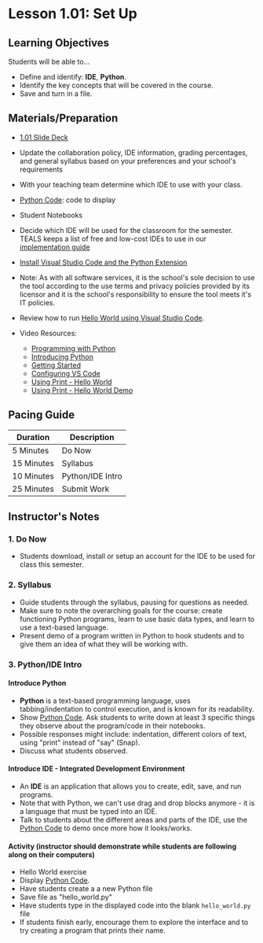 # Lesson 1.01: Set Up

## Learning Objectives

Students will be able to...

* Define and identify: **IDE**, **Python**.
* Identify the key concepts that will be covered in the course.
* Save and turn in a file.

## Materials/Preparation

* [1.01 Slide Deck](https://github.com/TEALSK12/2nd-semester-introduction-to-computer-science/raw/master/units/1_unit/slidedecks/Intro%20Python%201.01%20TEALS.pptx)
* Update the collaboration policy, IDE information, grading percentages, and general syllabus based on your preferences and your school's requirements
* With your teaching team determine which IDE to use with your class.
* [Python Code][]: code to display
* Student Notebooks
* Decide which IDE will be used for the classroom for the semester. TEALS keeps a list of free and low-cost IDEs to use in our [implementation guide](https://www.tealsk12.org/implementation-guide-online/#20-2)
* [Install Visual Studio Code and the Python Extension](https://code.visualstudio.com/docs/python/python-tutorial)
* Note: As with all software services, it is the school's sole decision to use the tool according to the use terms and privacy policies provided by its licensor and it is the school's responsibility to ensure the tool meets it's IT policies.
* Review how to run [Hello World using Visual Studio Code](https://code.visualstudio.com/docs/python/python-tutorial#_run-hello-world).
* Video Resources:

  * [Programming with Python](https://youtu.be/jFCNu1-Xdsw)
  * [Introducing Python](https://youtu.be/7XOhibxgBlQ)
  * [Getting Started](https://youtu.be/CXZYvNRIAKM)
  * [Configuring VS Code](https://youtu.be/EU8eayHWoZg)
  * [Using Print - Hello World](https://youtu.be/FhoASwgvZHk)
  * [Using Print - Hello World Demo](https://youtu.be/wWwr0tDSqnE)

## Pacing Guide

| **Duration**   | **Description** |
| ---------- | ----------- |
| 5 Minutes  | Do Now      |
| 15 Minutes | Syllabus    |
| 10 Minutes | Python/IDE Intro |
| 25 Minutes | Submit Work |

## Instructor's Notes

### 1. Do Now

* Students download, install or setup an account for the IDE to be used for class this semester.

### 2. Syllabus

* Guide students through the syllabus, pausing for questions as needed.
* Make sure to note the overarching goals for the course: create functioning Python programs, learn to use basic data types, and learn to use a text-based language.
* Present demo of a program written in Python to hook students and to give them an idea of what they will be working with.

### 3. Python/IDE Intro

#### Introduce Python

* **Python** is a text-based programming language, uses tabbing/indentation to control execution, and is known for its readability.
* Show [Python Code].  Ask students to write down at least 3 specific things they observe about the program/code in their notebooks.
* Possible responses might include: indentation, different colors of text, using "print" instead of "say" (Snap).
* Discuss what students observed.

#### Introduce IDE - Integrated Development Environment

* An **IDE** is an application that allows you to create, edit, save, and run programs.
* Note that with Python, we can't use drag and drop blocks anymore - it is a language that must be typed into an IDE.
* Talk to students about the different areas and parts of the IDE, use the [Python Code][] to demo once more how it looks/works.

#### Activity (instructor should demonstrate while students are following along on their computers)

* Hello World exercise
* Display [Python Code].  
* Have students create a a new Python file
* Save file as "hello_world.py"
* Have students type in the displayed code into the blank `hello_world.py` file
* If students finish early, encourage them to explore the interface and to try creating a program that prints their name.

[Python Code]:https://raw.githubusercontent.com/TEALSK12/2nd-semester-introduction-to-computer-science/master/units/1_unit/01_lesson/hello_world.py
